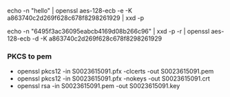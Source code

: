 echo -n "hello" | openssl aes-128-ecb  -e -K a863740c2d269f628c678f8298261929 | xxd -p

echo -n "6495f3ac36095eabcb4169d08b266c96" | xxd -p -r | openssl aes-128-ecb -d -K a863740c2d269f628c678f8298261929

### PKCS to pem
- openssl pkcs12 -in S0023615091.pfx -clcerts -out S0023615091.pem
- openssl pkcs12 -in S0023615091.pfx -nokeys -out S0023615091.crt
- openssl rsa -in S0023615091.pem -out S0023615091.key


